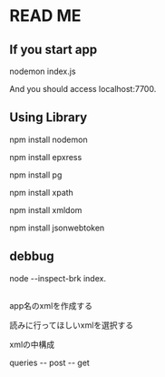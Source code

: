 # READ ME 
## If you start app 
nodemon index.js

And you should access localhost:7700.


## Using Library
npm install nodemon 

npm install epxress 

npm install pg 

npm install xpath 

npm install xmldom 

npm install jsonwebtoken


## debbug 
node --inspect-brk index.

## 
app名のxmlを作成する

読みに行ってほしいxmlを選択する

xmlの中構成

queries -- post 
        -- get 